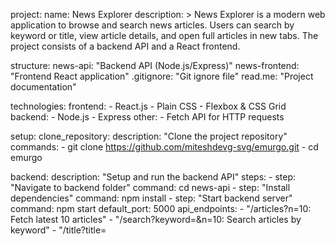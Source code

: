 project:
  name: News Explorer
  description: >
    News Explorer is a modern web application to browse and search news articles.
    Users can search by keyword or title, view article details, and open full articles
    in new tabs. The project consists of a backend API and a React frontend.

structure:
  news-api: "Backend API (Node.js/Express)"
  news-frontend: "Frontend React application"
  .gitignore: "Git ignore file"
  read.me: "Project documentation"

technologies:
  frontend:
    - React.js
    - Plain CSS
    - Flexbox & CSS Grid
  backend:
    - Node.js
    - Express
  other:
    - Fetch API for HTTP requests

setup:
  clone_repository:
    description: "Clone the project repository"
    commands:
      - git clone https://github.com/miteshdevg-svg/emurgo.git
      - cd emurgo

  backend:
    description: "Setup and run the backend API"
    steps:
      - step: "Navigate to backend folder"
        command: cd news-api
      - step: "Install dependencies"
        command: npm install
      - step: "Start backend server"
        command: npm start
    default_port: 5000
    api_endpoints:
      - "/articles?n=10: Fetch latest 10 articles"
      - "/search?keyword=<keyword>&n=10: Search articles by keyword"
      - "/title?title=<title>: Search articles by title"

  frontend:
    description: "Setup and run the React frontend"
    steps:
      - step: "Navigate to frontend folder"
        command: cd news-frontend
      - step: "Install dependencies"
        command: npm install
      - step: "Start React development server"
        command: npm start
    default_port: 3000
    notes:
      - "Open http://localhost:3000 in your browser"
      - "Ensure backend is running before using the frontend"
      - "Update API URLs in App.js if backend port changes"

usage:
  steps:
    - "Enter a search term in the input field"
    - "Select Keyword or Title from the dropdown"
    - "Click Search"
    - "Browse the results in responsive cards"
    - "Click Read Full Article to open the original source in a new tab"

future_improvements:
  - "Dark/Light mode toggle"
  - "Pagination or infinite scroll"
  - "Integration with multiple news APIs"
  - "Smooth animations using Framer Motion"
  - "Unit and integration tests"

author:
  name: Mitesh Devganiya
  email: miteshdevganiya177@gmail.com
  github: https://github.com/miteshdevg-svg
